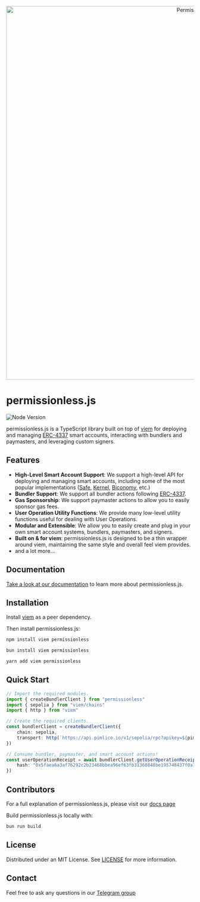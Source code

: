 <p align="center"><a href="https://docs.pimlico/permissionless"><img width="1000" title="Permissionless" src='https://raw.githubusercontent.com/pimlicolabs/permissionless.js/main/assets/banner.png' /></a></p>

# permissionless.js

![Node Version](https://img.shields.io/badge/node-20.x-green)

permissionless.js is a TypeScript library built on top of [viem](https://viem.sh) for deploying and managing [ERC-4337](https://eips.ethereum.org/EIPS/eip-4337) smart accounts, interacting with bundlers and paymasters, and leveraging custom signers.

## Features

- **High-Level Smart Account Support**: We support a high-level API for deploying and managing smart accounts, including some of the most popular implementations ([Safe](https://safe.global), [Kernel](https://zerodev.app), [Biconomy](https://biconomy.io), etc.)
- **Bundler Support**: We support all bundler actions following [ERC-4337](https://eips.ethereum.org/EIPS/eip-4337#rpc-methods-eth-namespace).
- **Gas Sponsorship**: We support paymaster actions to allow you to easily sponsor gas fees.
- **User Operation Utility Functions**: We provide many low-level utility functions useful for dealing with User Operations.
- **Modular and Extensible**: We allow you to easily create and plug in your own smart account systems, bundlers, paymasters, and signers.
- **Built on & for viem**: permissionless.js is designed to be a thin wrapper around viem, maintaining the same style and overall feel viem provides.
- and a lot more...

## Documentation

[Take a look at our documentation](https://docs.pimlico.io/permissionless) to learn more about permissionless.js.

## Installation

Install [viem](https://viem.sh) as a peer dependency.

Then install permissionless.js:

```bash
npm install viem permissionless
```

```bash
bun install viem permissionless
```

```bash
yarn add viem permissionless
```

## Quick Start

```typescript
// Import the required modules.
import { createBundlerClient } from "permissionless"
import { sepolia } from "viem/chains"
import { http } from "viem"

// Create the required clients.
const bundlerClient = createBundlerClient({
    chain: sepolia,
    transport: http(`https://api.pimlico.io/v1/sepolia/rpc?apikey=${pimlicoApiKey}`) // Use any bundler url
})

// Consume bundler, paymaster, and smart account actions!
const userOperationReceipt = await bundlerClient.getUserOperationReceipt({
    hash: "0x5faea6a3af76292c2b23468bbea96ef63fb31360848be195748437f0a79106c8"
})
```

## Contributors

For a full explanation of permissionless.js, please visit our [docs page](https://docs.pimlico.io/permissionless)

Build permissionless.js locally with:
```bash
bun run build
```

## License

Distributed under an MIT License. See [LICENSE](./LICENSE) for more information.

## Contact

Feel free to ask any questions in our [Telegram group](https://t.me/pimlicoHQ)
